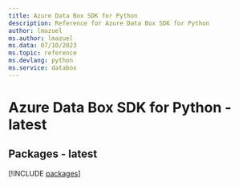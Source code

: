 ```yaml
---
title: Azure Data Box SDK for Python
description: Reference for Azure Data Box SDK for Python
author: lmazuel
ms.author: lmazuel
ms.data: 07/10/2023
ms.topic: reference
ms.devlang: python
ms.service: databox
---
```

# Azure Data Box SDK for Python - latest
## Packages - latest
[!INCLUDE [packages](data-box-index.md)]